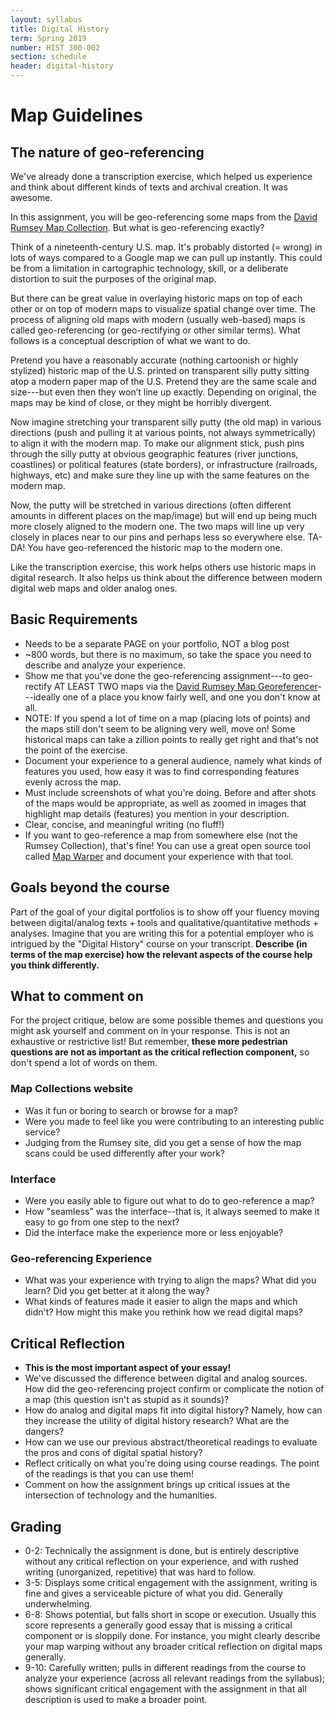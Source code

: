 ```yaml
---
layout: syllabus
title: Digital History
term: Spring 2019
number: HIST 300-002
section: schedule
header: digital-history
---
```


# Map Guidelines

## The nature of geo-referencing
We've already done a transcription exercise, which helped us experience and think about different kinds of texts and archival creation. It was awesome.

In this assignment, you will be geo-referencing some maps from the [David Rumsey Map Collection](https://www.davidrumsey.com/home). But what is geo-referencing exactly?

Think of a nineteenth-century U.S. map. It's probably distorted (= wrong) in lots of ways compared to a Google map we can pull up instantly. This could be from a limitation in cartographic technology, skill, or a deliberate distortion to suit the purposes of the original map.

But there can be great value in overlaying historic maps on top of each other or on top of modern maps to visualize spatial change over time. The process of aligning old maps with modern (usually web-based) maps is called geo-referencing (or geo-rectifying or other similar terms). What follows is a conceptual description of what we want to do.

Pretend you have a reasonably accurate (nothing cartoonish or highly stylized) historic map of the U.S. printed on transparent silly putty sitting atop a modern paper map of the U.S. Pretend they are the same scale and size---but even then they won’t line up exactly. Depending on original, the maps may be kind of close, or they might be horribly divergent.

Now imagine stretching your transparent silly putty (the old map) in various directions (push and pulling it at various points, not always symmetrically) to align it with the modern map. To make our alignment stick, push pins through the silly putty at obvious geographic features (river junctions, coastlines) or political features (state borders), or infrastructure (railroads, highways, etc) and make sure they line up with the same features on the modern map.

Now, the putty will be stretched in various directions (often different amounts in different places on the map/image) but will end up being much more closely aligned to the modern one. The two maps will line up very closely in places near to our pins and perhaps less so everywhere else. TA-DA! You have geo-referenced the historic map to the modern one.

Like the transcription exercise, this work helps others use historic maps in digital research. It also helps us think about the difference between modern digital web maps and older analog ones.


## Basic Requirements
- Needs to be a separate PAGE on your portfolio, NOT a blog post
- ~800 words, but there is no maximum, so take the space you need to describe and analyze your experience.
- Show me that you've done the geo-referencing assignment---to geo-rectify AT LEAST TWO maps via the [David Rumsey Map Georeferencer](https://www.davidrumsey.com/view/georeferencer)---ideally one of a place you know fairly well, and one you don't know at all.
- NOTE: If you spend a lot of time on a map (placing lots of points) and the maps still don't seem to be aligning very well, move on! Some historical maps can take a zillion points to really get right and that's not the point of the exercise.
- Document your experience to a general audience, namely what kinds of features you used, how easy it was to find corresponding features evenly across the map.
- Must include screenshots of what you're doing. Before and after shots of the maps would be appropriate, as well as zoomed in images that highlight map details (features) you mention in your description.
- Clear, concise, and meaningful writing (no fluff!)
- If you want to geo-reference a map from somewhere else (not the Rumsey Collection), that's fine! You can use a great open source tool called [Map Warper](https://mapwarper.net) and document your experience with that tool.

## Goals beyond the course
Part of the goal of your digital portfolios is to show off your fluency moving between digital/analog texts + tools and qualitative/quantitative methods + analyses. Imagine that you are writing this for a potential employer who is intrigued by the "Digital History" course on your transcript. **Describe (in terms of the map exercise) how the relevant aspects of the course help you think differently.**



## What to comment on
For the project critique, below are some possible themes and questions you might ask yourself and comment on in your response. This is not an exhaustive or restrictive list! But remember, **these more pedestrian questions are not as important as the critical reflection component,** so don't spend a lot of words on them.

### Map Collections website
- Was it fun or boring to search or browse for a map?
- Were you made to feel like you were contributing to an interesting public service?
- Judging from the Rumsey site, did you get a sense of how the map scans could be used differently after your work?

### Interface
- Were you easily able to figure out what to do to geo-reference a map?
- How "seamless" was the interface--that is, it always seemed to make it easy to go from one step to the next?
- Did the interface make the experience more or less enjoyable?

### Geo-referencing Experience
- What was your experience with trying to align the maps? What did you learn? Did you get better at it along the way?
- What kinds of features made it easier to align the maps and which didn't? How might this make you rethink how we read digital maps?

## Critical Reflection
- **This is the most important aspect of your essay!**
- We've discussed the difference between digital and analog sources. How did the geo-referencing project confirm or complicate the notion of a map (this question isn't as stupid as it sounds)?
- How do analog and digital maps fit into digital history? Namely, how can they increase the utility of digital history research? What are the dangers?
- How can we use our previous abstract/theoretical readings to evaluate the pros and cons of digital spatial history?
- Reflect critically on what you're doing using course readings. The point of the readings is that you can use them!
- Comment on how the assignment brings up critical issues at the intersection of technology and the humanities.


## Grading
- 0-2: Technically the assignment is done, but is entirely descriptive without any critical reflection on your experience, and with rushed writing (unorganized, repetitive) that was hard to follow.
- 3-5: Displays some critical engagement with the assignment, writing is fine and gives a serviceable picture of what you did. Generally underwhelming.
- 6-8: Shows potential, but falls short in scope or execution. Usually this score represents a generally good essay that is missing a critical component or is sloppily done. For instance, you might clearly describe your map warping without any broader critical reflection on digital maps generally.
- 9-10: Carefully written; pulls in different readings from the course to analyze your experience (across all relevant readings from the syllabus); shows significant critical engagement with the assignment in that all description is used to make a broader point.
